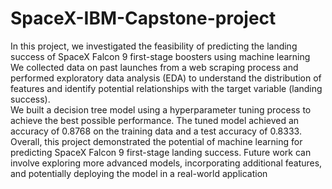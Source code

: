 # SpaceX-IBM-Capstone-project
In this project, we investigated the feasibility of predicting the landing success of SpaceX Falcon 9 first-stage boosters using machine learning <br>
We collected data on past launches from a web scraping process and performed exploratory data analysis (EDA) to understand the distribution of features and identify potential relationships with the target variable (landing success).<br>
We built a decision tree model using a hyperparameter tuning process to achieve the best possible performance. The tuned model achieved an accuracy of 0.8768 on the training data and a test accuracy of 0.8333.<br>
Overall, this project demonstrated the potential of machine learning for predicting SpaceX Falcon 9 first-stage landing success. Future work can involve exploring more advanced models, incorporating additional features, and potentially deploying the model in a real-world application
